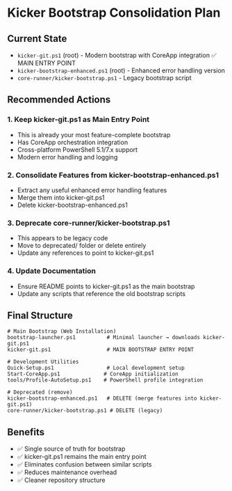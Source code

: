 # Kicker Bootstrap Consolidation Plan

## Current State
- `kicker-git.ps1` (root) - Modern bootstrap with CoreApp integration ✅ MAIN ENTRY POINT
- `kicker-bootstrap-enhanced.ps1` (root) - Enhanced error handling version
- `core-runner/kicker-bootstrap.ps1` - Legacy bootstrap script

## Recommended Actions

### 1. Keep kicker-git.ps1 as Main Entry Point
- This is already your most feature-complete bootstrap
- Has CoreApp orchestration integration
- Cross-platform PowerShell 5.1/7.x support
- Modern error handling and logging

### 2. Consolidate Features from kicker-bootstrap-enhanced.ps1
- Extract any useful enhanced error handling features
- Merge them into kicker-git.ps1
- Delete kicker-bootstrap-enhanced.ps1

### 3. Deprecate core-runner/kicker-bootstrap.ps1
- This appears to be legacy code
- Move to deprecated/ folder or delete entirely
- Update any references to point to kicker-git.ps1

### 4. Update Documentation
- Ensure README points to kicker-git.ps1 as the main bootstrap
- Update any scripts that reference the old bootstrap scripts

## Final Structure
```
# Main Bootstrap (Web Installation)
bootstrap-launcher.ps1          # Minimal launcher → downloads kicker-git.ps1
kicker-git.ps1                  # MAIN BOOTSTRAP ENTRY POINT

# Development Utilities
Quick-Setup.ps1                 # Local development setup
Start-CoreApp.ps1              # CoreApp initialization
tools/Profile-AutoSetup.ps1    # PowerShell profile integration

# Deprecated (remove)
kicker-bootstrap-enhanced.ps1   # DELETE (merge features into kicker-git.ps1)
core-runner/kicker-bootstrap.ps1 # DELETE (legacy)
```

## Benefits
- ✅ Single source of truth for bootstrap
- ✅ kicker-git.ps1 remains the main entry point
- ✅ Eliminates confusion between similar scripts
- ✅ Reduces maintenance overhead
- ✅ Cleaner repository structure
